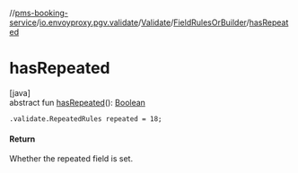 //[pms-booking-service](../../../../index.md)/[io.envoyproxy.pgv.validate](../../index.md)/[Validate](../index.md)/[FieldRulesOrBuilder](index.md)/[hasRepeated](has-repeated.md)

# hasRepeated

[java]\
abstract fun [hasRepeated](has-repeated.md)(): [Boolean](https://kotlinlang.org/api/core/kotlin-stdlib/kotlin/-boolean/index.html)

`.validate.RepeatedRules repeated = 18;`

#### Return

Whether the repeated field is set.